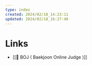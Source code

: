 ```yaml
---
type: index
created: 2024/02/18_14:23:11
updated: 2024/02/18_16:27:48
---
```


# Links
- [[📂 BOJ ( Baekjoon Online Judge )]]
